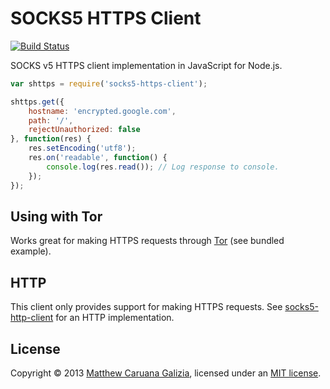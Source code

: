 # SOCKS5 HTTPS Client #

[![Build Status](https://travis-ci.org/mattcg/socks5-https-client.png?branch=master)](https://travis-ci.org/mattcg/socks5-https-client)

SOCKS v5 HTTPS client implementation in JavaScript for Node.js.

```js
var shttps = require('socks5-https-client');

shttps.get({
	hostname: 'encrypted.google.com',
	path: '/',
	rejectUnauthorized: false
}, function(res) {
	res.setEncoding('utf8');
	res.on('readable', function() {
		console.log(res.read()); // Log response to console.
	});
});
```

## Using with Tor ##

Works great for making HTTPS requests through [Tor](https://www.torproject.org/) (see bundled example).

## HTTP ##

This client only provides support for making HTTPS requests. See [socks5-http-client](https://github.com/mattcg/socks5-http-client) for an HTTP implementation.

## License ##

Copyright © 2013 [Matthew Caruana Galizia](http://twitter.com/mcaruanagalizia), licensed under an [MIT license](http://mattcg.mit-license.org/).
